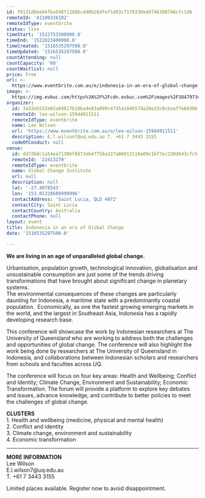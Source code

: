 ```yaml
---
id: f0131dbbe04fba548f1268bc4d0b26dfef1d93c71f9330edd746398746cfc1d6
remoteId: '41100326182'
remoteIdType: eventbrite
status: live
timeStart: '1522753200000.0'
timeEnd: '1522823400000.0'
timeCreated: '1516535297508.0'
timeUpdated: '1516535297508.0'
countAttending: null
countCapacity: '60'
countWaitlist: null
price: Free
url: >-
  https://www.eventbrite.com.au/e/indonesia-in-an-era-of-global-change-tickets-41100326182?aff=ebapi
image: >-
  https://img.evbuc.com/https%3A%2F%2Fcdn.evbuc.com%2Fimages%2F38479734%2F92902099135%2F1%2Foriginal.jpg?s=ba070a31e39573703d6e3da9ea4bed73
organizer:
  id: 3a32eb532e02a84817b10ba4e83a099c4745a104b57da26e33c8cbaaf7e6830b
  remoteId: lee-wilson-15944911511
  remoteIdType: eventbrite
  name: Lee Wilson
  url: 'https://www.eventbrite.com.au/o/lee-wilson-15944911511'
  description: E.l.wilson7@uq.edu.au T. +61 7 3443 3155
  codeOfConduct: null
venue:
  id: dd72b8c1a54ea71306f8d73eb47756a327a06013110a09c1bf7ec230db43cfc5
  remoteId: '22413270'
  remoteIdType: eventbrite
  name: Global Change Institute
  url: null
  description: null
  lat: '-27.4978543'
  lon: '153.01328609999996'
  contactAddress: 'Saint Lucia, QLD 4072'
  contactCity: Saint Lucia
  contactCountry: Australia
  contactPhone: null
layout: event
title: Indonesia in an era of Global Change
date: '1516535297508.0'

---
```

<P><STRONG>We are living in an age of unparalleled global change.</STRONG></P>
<P>Urbanisation, population growth, technological innovation, globalisation and unsustainable consumption are just some of the trends driving transformations that have brought about significant change in planetary systems.   <BR>The environmental consequences of these changes are particularly daunting for Indonesia, a maritime state with a predominantly coastal population.  Economically, as one the fastest growing emerging markets in the world, and the largest in Southeast Asia, Indonesia has a rapidly developing research base.  </P>
<P>This conference will showcase the work by Indonesian researchers at The University of Queensland who are working to address both the challenges and opportunities of global change. The conference will also highlight the work being done by researchers at The University of Queensland in Indonesia, and collaborations between Indonesian scholars and researchers from schools and faculties across UQ.   </P>
<P>The conference will focus on four key areas: Health and Wellbeing; Conflict and Identity; Climate Change, Environment and Sustainability; Economic Transformation. The forum will provide a platform to explore key debates and issues, advance knowledge, and contribute to better policies to meet the challenges of global change.</P>
<P><STRONG>CLUSTERS</STRONG><BR>1. Health and wellbeing (medicine, physical and mental health)<BR>2. Conflict and identity <BR>3. Climate change, environment and sustainability <BR>4. Economic transformation <BR></P>
<HR>
<P></P>
<P><STRONG>MORE INFORMATION<BR></STRONG>Lee Wilson <BR>E.l.wilson7@uq.edu.au<BR>T. +61 7 3443 3155</P>
<P>Limited places available. Register now to avoid disappointment. <BR></P>
<P><BR></P>
